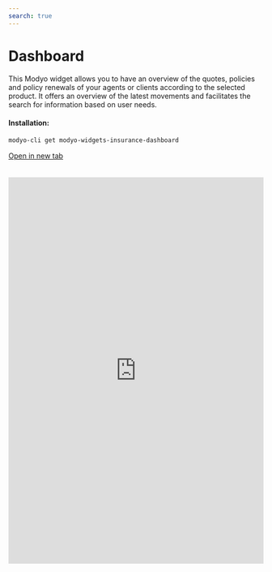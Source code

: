 ```yaml
---
search: true
---
```


# Dashboard <Badge text="Beta" type="warn"/>

This Modyo widget allows you to have an overview of the quotes, policies and policy renewals of your agents or clients according to the selected product. It offers an overview of the latest movements and facilitates the search for information based on user needs.

#### Installation:

```bash
modyo-cli get modyo-widgets-insurance-dashboard
```

[Open in new tab](https://widgets.modyo.com/insurance/dashboard)

<iframe id="widgetFrame" src="https://widgets.modyo.com/insurance/dashboard" width="100%" frameBorder="0"  style="min-height:762px;overflow:auto;margin-top:20px;"/>

| Feature       | Description                                                                                                                                                                                |
|---------------|--------------------------------------------------------------------------------------------------------------------------------------------------------------------------------------------|
| Search tool   | Facilitates the search for information through key data from quotes and policies. Customize options or choose searches by product ID, policy holder name, or document numbers.             |
| Date filter   | Personalizes the results and optimizes consultation service calls based on user interest in consultation or based on the time periods established by legal teams.                          |
| Results table | Configure key data according to the device and business need to show a summary of important information on quotes, policies and renewals.                                                  |
| Organizer     | Optimize space by customizing the results pagination and the order filter to provide a better experience based on user interest.                                                           |
| New quote     | Generates access to the creation of new quotes quickly and directly from the main dashboard.                                                                                               |
| New policy    | Facilitates the issuance of policies by searching through current quotes that your agents can issue. Displays the results of the latest quotes made to increase the conversion (issuance). |
